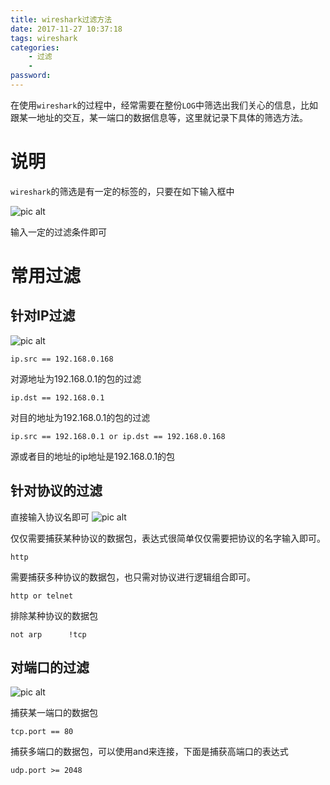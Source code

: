 ```yaml
---
title: wireshark过滤方法
date: 2017-11-27 10:37:18
tags: wireshark
categories:
    - 过滤
    - 
password: 
---
```


在使用`wireshark`的过程中，经常需要在整份`LOG`中筛选出我们关心的信息，比如跟某一地址的交互，某一端口的数据信息等，这里就记录下具体的筛选方法。

# 说明

`wireshark`的筛选是有一定的标签的，只要在如下输入框中

![pic alt](https://github.com/zsl-github/blog/raw/master/source/picture/wire_shark_filter.png)

输入一定的过滤条件即可

# 常用过滤

## 针对IP过滤

![pic alt](https://github.com/zsl-github/blog/raw/master/source/picture/wire_shark_filter.png)

```
ip.src == 192.168.0.168
```
对源地址为192.168.0.1的包的过滤

```
ip.dst == 192.168.0.1
```
对目的地址为192.168.0.1的包的过滤

```
ip.src == 192.168.0.1 or ip.dst == 192.168.0.168
```
源或者目的地址的ip地址是192.168.0.1的包

## 针对协议的过滤
直接输入协议名即可
![pic alt](https://github.com/zsl-github/blog/raw/master/source/picture/wire_shark_filter_2.png)

仅仅需要捕获某种协议的数据包，表达式很简单仅仅需要把协议的名字输入即可。
```
http
```
需要捕获多种协议的数据包，也只需对协议进行逻辑组合即可。
```
http or telnet
```
排除某种协议的数据包
```
not arp      !tcp
```

## 对端口的过滤

![pic alt](https://github.com/zsl-github/blog/raw/master/source/picture/wire_shark_filter_3.png)

捕获某一端口的数据包
```
tcp.port == 80
```

捕获多端口的数据包，可以使用and来连接，下面是捕获高端口的表达式
```
udp.port >= 2048
```
